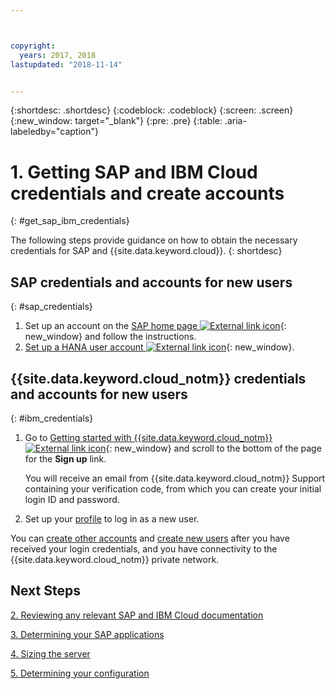 ```yaml
---



copyright:
  years: 2017, 2018
lastupdated: "2018-11-14"


---
```


{:shortdesc: .shortdesc}
{:codeblock: .codeblock}
{:screen: .screen}
{:new_window: target="_blank"}
{:pre: .pre}
{:table: .aria-labeledby="caption"}


# 1. Getting SAP and IBM Cloud credentials and create accounts
{: #get_sap_ibm_credentials}

The following steps provide guidance on how to obtain the necessary credentials for SAP and {{site.data.keyword.cloud}}.
{: shortdesc}

## SAP credentials and accounts for new users
{: #sap_credentials}

1. Set up an account on the [SAP home page ![External link icon](../icons/launch-glyph.svg "External link icon")](https://www.sap.com/){: new_window} and follow the instructions.
2. [Set up a HANA user account ![External link icon](../icons/launch-glyph.svg "External link icon")](https://help.sap.com/viewer/6b94445c94ae495c83a19646e7c3fd56/2.0.00/en-US/c0555f0bbb5710148faabb0a6e35c457.html){: new_window}.

## {{site.data.keyword.cloud_notm}} credentials and accounts for new users
{: #ibm_credentials}

1. Go to [Getting started with {{site.data.keyword.cloud_notm}} ![External link icon](../icons/launch-glyph.svg "External link icon")](https://www.ibm.com/cloud/get-started){: new_window} and scroll to the bottom of the page for the **Sign up** link.

   You will receive an email from {{site.data.keyword.cloud_notm}} Support containing your verification code, from which you can create your initial login ID and password.

2. Set up your [profile](/docs/admin/profile.html#usersettings) to log in as a new user.

You can [create other accounts](/docs/customer-portal/getting-started.html#getting-started) and [create new users](/docs/customer-portal/getting-started.html#users-permissions) after you have received your login credentials, and you have connectivity to the {{site.data.keyword.cloud_notm}} private network.

## Next Steps

  [2. Reviewing any relevant SAP and IBM Cloud documentation](/docs/infrastructure/sap-hana/hana-review-doc.html)

  [3. Determining your SAP applications](/docs/infrastructure/sap-hana/hana-determine-apps.html)

  [4. Sizing the server](/docs/infrastructure/sap-hana/hana-size-server.html)

  [5. Determining your configuration](/docs/infrastructure/sap-hana/hana-determine-configuration.html)
